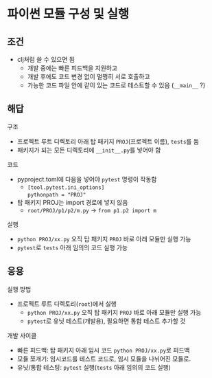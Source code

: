 # 파이썬 모듈 구성 및 실행
## 조건
- clj처럼 쓸 수 있으면 됨
  - 개발 중에는 빠른 피드백을 지원하고
  - 개발 후에도 코드 변경 없이 멀쩡히 서로 호출하고
  - 가능한 코드 파일 안에 같이 있는 코드로 테스트할 수 있음 (`__main__` ?)

## 해답
구조
- 프로젝트 루트 디렉토리 아래 탑 패키지 `PROJ`(프로젝트 이름), `tests`를 둠
- 패키지가 되는 모든 디렉토리에 `__init__.py`를 넣어야 함

코드
- pyproject.toml에 다음을 넣어야 `pytest` 명령이 작동함 
  - `[tool.pytest.ini_options]` <br> `pythonpath = "PROJ"`
- 탑 패키지 PROJ는 import 경로에 넣지 않음
  - `root/PROJ/p1/p2/m.py` -> `from p1.p2 import m`

실행
- `python PROJ/xx.py` 오직 탑 패키지 `PROJ` 바로 아래 모듈만 실행 가능
- `pytest`로 `tests` 아래 임의의 코드 실행 가능

## 응용
실행 방법
- 프로젝트 루트 디렉토리(`root`)에서 실행
  - `python PROJ/xx.py` 오직 탑 패키지 `PROJ` 바로 아래 모듈만 실행 가능
  - `pytest`로 유닛 테스트(개발용), 필요하면 통합 테스트 추가할 것

개발 사이클
- 빠른 피드백: 탑 패키지 아래 임시 코드 `python PROJ/xx.py`로 피드백
- 모듈 쪼개기: 임시코드를 테스트 코드로, 임시 모듈을 나뉘어진 모듈로.
- 유닛/통합 테스팅: `pytest` 실행(`tests` 아래 임의의 코드 실행)
